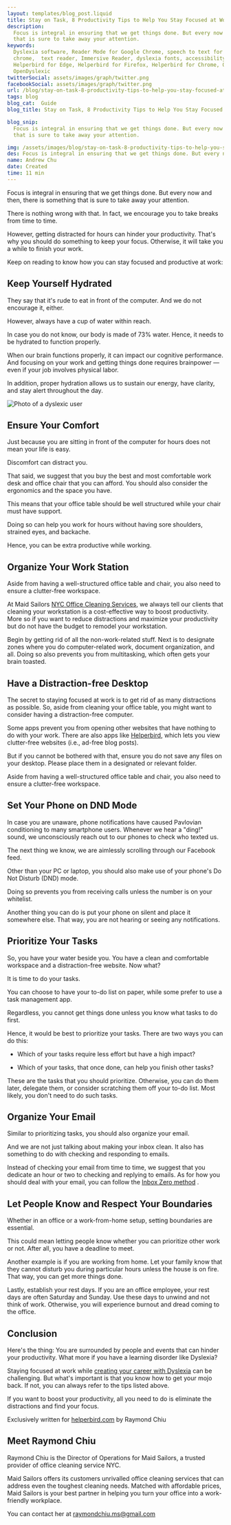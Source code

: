```yaml
---
layout: templates/blog_post.liquid
title: Stay on Task, 8 Productivity Tips to Help You Stay Focused at Work| Helperbird
description:
  Focus is integral in ensuring that we get things done. But every now and then, there is something
  that is sure to take away your attention.
keywords:
  Dyslexia software, Reader Mode for Google Chrome, speech to text for chrome, Text to speech for
  chrome,  text reader, Immersive Reader, dyslexia fonts, accessibility software, dyslexia software,
  Helperbird for Edge, Helperbird for Firefox, Helperbird for Chrome, Opendyslexic for Chrome,
  OpenDyslexic
twitterSocial: assets/images/graph/twitter.png
facebookSocial: assets/images/graph/twitter.png
url: /blog/stay-on-task-8-productivity-tips-to-help-you-stay-focused-at-work/
tags: blog
blog_cat:  Guide
blog_title: Stay on Task, 8 Productivity Tips to Help You Stay Focused at Work

blog_snip:
  Focus is integral in ensuring that we get things done. But every now and then, there is something
  that is sure to take away your attention.

img: /assets/images/blog/stay-on-task-8-productivity-tips-to-help-you-stay-focused-at-work/stay-on-task-8-productivity-tips-to-help-you-stay-focused-at-work.jpg
des: Focus is integral in ensuring that we get things done. But every now and then, there is something that is sure to take away your attention.
name: Andrew Chu
date: Created
time: 11 min
---
```


  

Focus is integral in ensuring that we get things done. But every now and then, there is something that is sure to take away your attention.

  

There is nothing wrong with that. In fact, we encourage you to take breaks from time to time.

  

However, getting distracted for hours can hinder your productivity. That's why you should do something to keep your focus. Otherwise, it will take you a while to finish your work.

  

Keep on reading to know how you can stay focused and productive at work:

  

## Keep Yourself Hydrated

  

They say that it's rude to eat in front of the computer. And we do not encourage it, either.

  

However, always have a cup of water within reach.

  

In case you do not know, our body is made of 73% water. Hence, it needs to be hydrated to function properly.

  

When our brain functions properly, it can impact our cognitive performance. And focusing on your work and getting things done requires brainpower — even if your job involves physical labor.

  

In addition, proper hydration allows us to sustain our energy, have clarity, and stay alert throughout the day.

  

![Photo of a dyslexic user](/assets/images/blog/stay-on-task-8-productivity-tips-to-help-you-stay-focused-at-work/stay-on-task-8-productivity-tips-to-help-you-stay-focused-at-work.jpg)

  

## Ensure Your Comfort

  

Just because you are sitting in front of the computer for hours does not mean your life is easy.

Discomfort can distract you.

  

That said, we suggest that you buy the best and most comfortable work desk and office chair that you can afford. You should also consider the ergonomics and the space you have.

  

This means that your office table should be well structured while your chair must have support.

Doing so can help you work for hours without having sore shoulders, strained eyes, and backache.

  

Hence, you can be extra productive while working.

  

## Organize Your Work Station

  

Aside from having a well-structured office table and chair, you also need to ensure a clutter-free workspace.

  

At Maid Sailors [NYC Office Cleaning Services](https://maidsailors.com/office-cleaning-services-nyc/), we always tell our clients that cleaning your workstation is a cost-effective way to boost productivity. More so if you want to reduce distractions and maximize your productivity but do not have the budget to remodel your workstation.

  

Begin by getting rid of all the non-work-related stuff. Next is to designate zones where you do computer-related work, document organization, and all. Doing so also prevents you from multitasking, which often gets your brain toasted.

  

## Have a Distraction-free Desktop

  

The secret to staying focused at work is to get rid of as many distractions as possible. So, aside from cleaning your office table, you might want to consider having a distraction-free computer.

  

Some apps prevent you from opening other websites that have nothing to do with your work. There are also apps like [Helperbird](/pricing), which lets you view clutter-free websites (i.e., ad-free blog posts).

  

But if you cannot be bothered with that, ensure you do not save any files on your desktop. Please place them in a designated or relevant folder.

  

Aside from having a well-structured office table and chair, you also need to ensure a clutter-free workspace.

  

## Set Your Phone on DND Mode

  

In case you are unaware, phone notifications have caused Pavlovian conditioning to many smartphone users. Whenever we hear a "ding!" sound, we unconsciously reach out to our phones to check who texted us.

  

The next thing we know, we are aimlessly scrolling through our Facebook feed.

  

Other than your PC or laptop, you should also make use of your phone's Do Not Disturb (DND) mode.

Doing so prevents you from receiving calls unless the number is on your whitelist.

  

Another thing you can do is put your phone on silent and place it somewhere else. That way, you are not hearing or seeing any notifications.

  

## Prioritize Your Tasks

  

So, you have your water beside you. You have a clean and comfortable workspace and a distraction-free website. Now what?

  

It is time to do your tasks.

  

You can choose to have your to-do list on paper, while some prefer to use a task management app.

Regardless, you cannot get things done unless you know what tasks to do first.

  

Hence, it would be best to prioritize your tasks. There are two ways you can do this:

  

- Which of your tasks require less effort but have a high impact?

- Which of your tasks, that once done, can help you finish other tasks?

  

These are the tasks that you should prioritize. Otherwise, you can do them later, delegate them, or consider scratching them off your to-do list. Most likely, you don't need to do such tasks.

  

## Organize Your Email

  

Similar to prioritizing tasks, you should also organize your email.

And we are not just talking about making your inbox clean. It also has something to do with checking and responding to emails.

  

Instead of checking your email from time to time, we suggest that you dedicate an hour or two to checking and replying to emails. As for how you should deal with your email, you can follow the [Inbox Zero method](https://www.youtube.com/watch?v=rfFrOO2N_vU) .

  

## Let People Know and Respect Your Boundaries

  

Whether in an office or a work-from-home setup, setting boundaries are essential.

  

This could mean letting people know whether you can prioritize other work or not. After all, you have a deadline to meet.

  

Another example is if you are working from home. Let your family know that they cannot disturb you during particular hours unless the house is on fire. That way, you can get more things done.

  

Lastly, establish your rest days. If you are an office employee, your rest days are often Saturday and Sunday. Use these days to unwind and not think of work. Otherwise, you will experience burnout and dread coming to the office.

  

## Conclusion

Here's the thing: You are surrounded by people and events that can hinder your productivity. What more if you have a learning disorder like Dyslexia?

  

Staying focused at work while [creating your career with Dyslexia](https://www.youtube.com/watch?v=rfFrOO2N_vU) can be challenging. But what's important is that you know how to get your mojo back. If not, you can always refer to the tips listed above.

  

If you want to boost your productivity, all you need to do is eliminate the distractions and find your focus.

Exclusively written for [helperbird.com](https://www.helperbird.com) by Raymond Chiu

  

## Meet Raymond Chiu

  

Raymond Chiu is the Director of Operations for Maid Sailors, a trusted provider of office cleaning service NYC. 

Maid Sailors offers its customers unrivalled office cleaning services that can address even the toughest cleaning needs. Matched with affordable prices, Maid Sailors is your best partner in helping you turn your office into a work-friendly workplace.

  

You can contact her at raymondchiu.ms@gmail.com